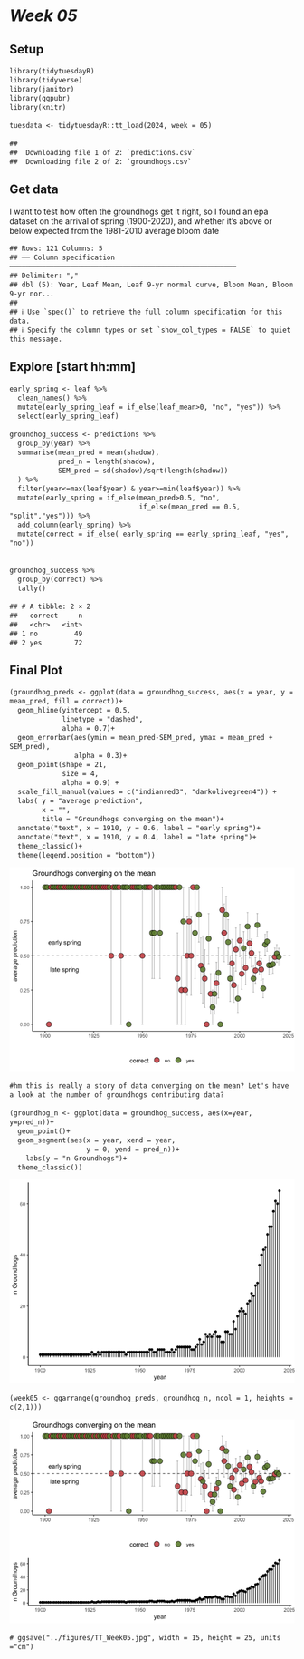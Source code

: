 # *Week 05*

## **Setup**

    library(tidytuesdayR)
    library(tidyverse)
    library(janitor)
    library(ggpubr)
    library(knitr)

    tuesdata <- tidytuesdayR::tt_load(2024, week = 05)

    ## 
    ##  Downloading file 1 of 2: `predictions.csv`
    ##  Downloading file 2 of 2: `groundhogs.csv`

## Get data

I want to test how often the groundhogs get it right, so I found an epa
dataset on the arrival of spring (1900-2020), and whether it’s above or
below expected from the 1981-2010 average bloom date

    ## Rows: 121 Columns: 5
    ## ── Column specification ────────────────────────────────────────────────────────
    ## Delimiter: ","
    ## dbl (5): Year, Leaf Mean, Leaf 9-yr normal curve, Bloom Mean, Bloom 9-yr nor...
    ## 
    ## ℹ Use `spec()` to retrieve the full column specification for this data.
    ## ℹ Specify the column types or set `show_col_types = FALSE` to quiet this message.

## Explore \[start hh:mm\]

    early_spring <- leaf %>% 
      clean_names() %>% 
      mutate(early_spring_leaf = if_else(leaf_mean>0, "no", "yes")) %>% 
      select(early_spring_leaf)

    groundhog_success <- predictions %>% 
      group_by(year) %>% 
      summarise(mean_pred = mean(shadow),
                pred_n = length(shadow),
                SEM_pred = sd(shadow)/sqrt(length(shadow))
      ) %>% 
      filter(year<=max(leaf$year) & year>=min(leaf$year)) %>% 
      mutate(early_spring = if_else(mean_pred>0.5, "no",
                                    if_else(mean_pred == 0.5, "split","yes"))) %>% 
      add_column(early_spring) %>% 
      mutate(correct = if_else( early_spring == early_spring_leaf, "yes", "no"))


    groundhog_success %>% 
      group_by(correct) %>% 
      tally()

    ## # A tibble: 2 × 2
    ##   correct     n
    ##   <chr>   <int>
    ## 1 no         49
    ## 2 yes        72

## Final Plot

    (groundhog_preds <- ggplot(data = groundhog_success, aes(x = year, y = mean_pred, fill = correct))+
      geom_hline(yintercept = 0.5, 
                 linetype = "dashed",
                 alpha = 0.7)+
      geom_errorbar(aes(ymin = mean_pred-SEM_pred, ymax = mean_pred + SEM_pred),
                    alpha = 0.3)+
      geom_point(shape = 21, 
                 size = 4,
                 alpha = 0.9) +
      scale_fill_manual(values = c("indianred3", "darkolivegreen4")) +
      labs( y = "average prediction", 
            x = "",
            title = "Groundhogs converging on the mean")+
      annotate("text", x = 1910, y = 0.6, label = "early spring")+
      annotate("text", x = 1910, y = 0.4, label = "late spring")+
      theme_classic()+
      theme(legend.position = "bottom"))

![](2024_week05_files/figure-markdown_strict/final_fig-1.png)

    #hm this is really a story of data converging on the mean? Let's have a look at the number of groundhogs contributing data?

    (groundhog_n <- ggplot(data = groundhog_success, aes(x=year, y=pred_n))+
      geom_point()+
      geom_segment(aes(x = year, xend = year,
                       y = 0, yend = pred_n))+
        labs(y = "n Groundhogs")+
      theme_classic())

![](2024_week05_files/figure-markdown_strict/final_fig-2.png)

    (week05 <- ggarrange(groundhog_preds, groundhog_n, ncol = 1, heights = c(2,1)))

![](2024_week05_files/figure-markdown_strict/final_fig-3.png)

    # ggsave("../figures/TT_Week05.jpg", width = 15, height = 25, units ="cm")
